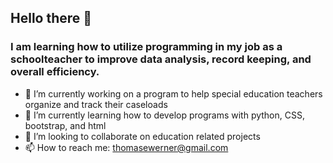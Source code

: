 ## Hello there 👋

### I am learning how to utilize programming in my job as a schoolteacher to improve data analysis, record keeping, and overall efficiency. 

- 🔭 I’m currently working on a program to help special education teachers organize and track their caseloads
- 🌱 I’m currently learning how to develop programs with python, CSS, bootstrap, and html
- 👯 I’m looking to collaborate on education related projects 
- 📫 How to reach me: thomasewerner@gmail.com
